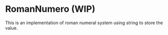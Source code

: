 # RomanNumero (WIP)

This is an implementation of roman numeral system using string to store the value.
